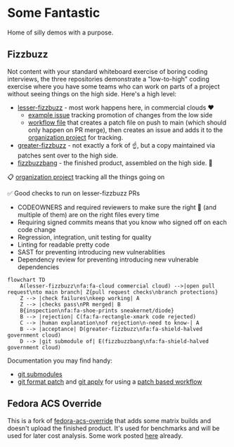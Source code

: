 # Some Fantastic

Home of silly demos with a purpose.

## Fizzbuzz

Not content with your standard whiteboard exercise of boring coding interviews, the three repositories demonstrate a "low-to-high" coding exercise where you have some teams who can work on parts of a project without seeing things on the high side.  Here's a high level:

- [lesser-fizzbuzz](https://github.com/some-fantastic/lesser-fizzbuzz) - most work happens here, in commercial clouds :heart:
  - [example issue](https://github.com/some-fantastic/lesser-fizzbuzz/issues/5) tracking promotion of changes from the low side
  - [workflow file](https://github.com/some-fantastic/lesser-fizzbuzz/blob/main/.github/workflows/promotion.yml) that creates a patch file on push to main (which should only happen on PR merge), then creates an issue and adds it to the [organization project](https://github.com/orgs/some-fantastic/projects/1) for tracking.
- [greater-fizzbuzz](https://github.com/some-fantastic/greater-fizzbuzz) - not exactly a fork of :point_up:, but a copy maintained via patches sent over to the high side.
- [fizzbuzzbang](https://github.com/some-fantastic/fizzbuzzbang) - the finished product, assembled on the high side. :tada:

:clipboard: [organization project](https://github.com/orgs/some-fantastic/projects/1) tracking all the things going on

:white_check_mark: Good checks to run on lesser-fizzbuzz PRs

- CODEOWNERS and required reviewers to make sure the right :eyes: (and multiple of them) are on the right files every time
- Requiring signed commits means that you know who signed off on each code change
- Regression, integration, unit testing for quality
- Linting for readable pretty code
- SAST for preventing introducing new vulnerablities
- Dependency review for preventing introducing new vulnerable dependencies

```mermaid
flowchart TD
    A(lesser-fizzbuzz\nfa:fa-cloud commercial cloud) -->|open pull request\nto main branch| Z{pull request checks\nbranch protections}
    Z --> |check failures\nkeep working| A
    Z --> |checks pass\nPR merged| B
    B{inspection\nfa:fa-shoe-prints sneakernet/diode}
    B --> |rejection| C(fa:fa-rectangle-xmark code rejected)
    C --> |human explanation\nof rejection\n-need to know-| A
    B --> |acceptance| D(greater-fizzbuzz\nfa:fa-shield-halved government cloud)
    D --> |git submodule of| E(fizzbuzzbang\nfa:fa-shield-halved government cloud)
```

Documentation you may find handy:

- [git submodules](https://git-scm.com/book/en/v2/Git-Tools-Submodules)
- [git format patch](https://git-scm.com/docs/git-format-patch) and [git apply](https://git-scm.com/docs/git-apply) for using a [patch based workflow](https://nasamuffin.github.io/git/open-source/email/code-review/2019/05/22/how-i-learned-to-love-email-patches.html)

## Fedora ACS Override

This is a fork of [fedora-acs-override](https://github.com/some-natalie/fedora-acs-override) that adds some matrix builds and doesn't upload the finished product.  It's used for benchmarks and will be used for later cost analysis.  Some work posted [here](https://some-natalie.dev/blog/revisiting-build-times/) already.
